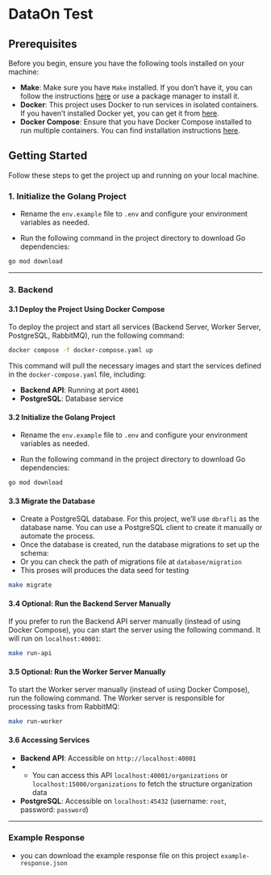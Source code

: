 # DataOn Test
## Prerequisites

Before you begin, ensure you have the following tools installed on your machine:

- **Make**: Make sure you have `Make` installed. If you don’t have it, you can follow the instructions [here](https://www.gnu.org/software/make/) or use a package manager to install it.
- **Docker**: This project uses Docker to run services in isolated containers. If you haven’t installed Docker yet, you can get it from [here](https://www.docker.com/get-started).
- **Docker Compose**: Ensure that you have Docker Compose installed to run multiple containers. You can find installation instructions [here](https://docs.docker.com/compose/install/).

## Getting Started

Follow these steps to get the project up and running on your local machine.

### 1. Initialize the Golang Project

- Rename the `env.example` file to `.env` and configure your environment variables as needed.

- Run the following command in the project directory to download Go dependencies:

```bash
go mod download
```
---

### 3. Backend

#### 3.1 Deploy the Project Using Docker Compose

To deploy the project and start all services (Backend Server, Worker Server, PostgreSQL, RabbitMQ), run the following command:

```bash
docker compose -f docker-compose.yaml up
```

This command will pull the necessary images and start the services defined in the `docker-compose.yaml` file, including:

- **Backend API**: Running at port `40001`
- **PostgreSQL**: Database service

#### 3.2 Initialize the Golang Project

- Rename the `env.example` file to `.env` and configure your environment variables as needed.

- Run the following command in the project directory to download Go dependencies:

```bash
go mod download
```

#### 3.3 Migrate the Database

- Create a PostgreSQL database. For this project, we’ll use `dbrafli` as the database name. You can use a PostgreSQL client to create it manually or automate the process.
- Once the database is created, run the database migrations to set up the schema:
- Or you can check the path of migrations file at ``database/migration``
- This proses will produces the data seed for testing 

```bash
make migrate
```


#### 3.4 **Optional: Run the Backend Server Manually**

If you prefer to run the Backend API server manually (instead of using Docker Compose), you can start the server using the following command. It will run on `localhost:40001`:

```bash
make run-api
```

#### 3.5 **Optional: Run the Worker Server Manually**

To start the Worker server manually (instead of using Docker Compose), run the following command. The Worker server is responsible for processing tasks from RabbitMQ:

```bash
make run-worker
```

#### 3.6 Accessing Services

- **Backend API**: Accessible on `http://localhost:40001`
- - You can access this API `localhost:40001/organizations` or `localhost:15000/organizations` to fetch the structure organization data
- **PostgreSQL**: Accessible on `localhost:45432` (username: `root`, password: `password`)

---

### Example Response
- you can download the example response file on this project ``example-response.json``
